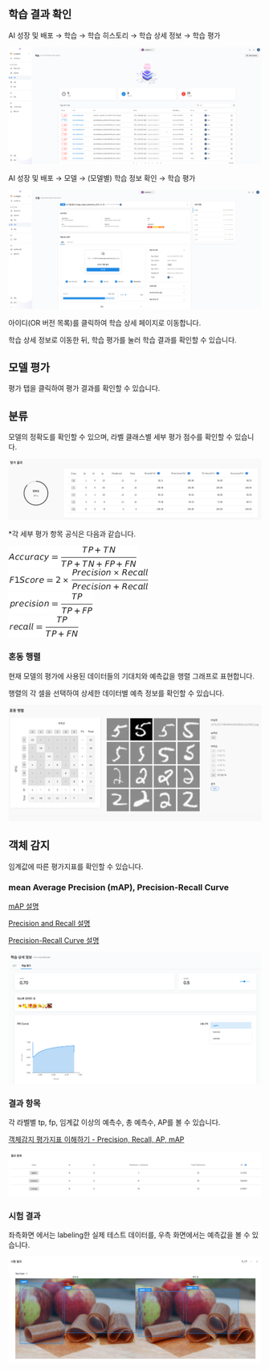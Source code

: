   

  

## 학습 결과 확인


AI 성장 및 배포 → 학습 → 학습 히스토리 → 학습 상세 정보 → 학습 평가



![img1](https://raw.githubusercontent.com/vazilcompany/vridge-docs/main/img/ai_modeling/image_type/training_result/training_result_move_training_history.png)  



AI 성장 및 배포 → 모델 → (모델별) 학습 정보 확인 → 학습 평가



![img1](https://raw.githubusercontent.com/vazilcompany/vridge-docs/main/img/ai_modeling/image_type/training_result/training_result_move_model.png)  



아이디(OR 버전 목록)를 클릭하여 학습 상세 페이지로 이동합니다.

학습 상세 정보로 이동한 뒤, 학습 평가를 눌러 학습 결과를 확인할 수 있습니다. 


  

## 모델 평가


평가 탭을 클릭하여 평가 결과를 확인할 수 있습니다.

  
## 분류

모델의 정확도를 확인할 수 있으며, 라벨 클래스별 세부 평가 점수를 확인할 수 있습니다.



![img1](https://raw.githubusercontent.com/vazilcompany/vridge-docs/main/img/ai_modeling/image_type/training_result_04.png)  

  

\*각 세부 평가 항목 공식은 다음과 같습니다.

![img1](https://raw.githubusercontent.com/vazilcompany/vridge-docs/main/img/ai_modeling/image_type/training_result_05.png)  
![img1](https://raw.githubusercontent.com/vazilcompany/vridge-docs/main/img/ai_modeling/image_type/training_result_06.png)  
![img1](https://raw.githubusercontent.com/vazilcompany/vridge-docs/main/img/ai_modeling/image_type/training_result_07.png)  
![img1](https://raw.githubusercontent.com/vazilcompany/vridge-docs/main/img/ai_modeling/image_type/training_result_08.png)  

  

  

### 혼동 행렬


현재 모델의 평가에 사용된 데이터들의 기대치와 예측값을 행렬 그래프로 표현합니다.

행렬의 각 셀을 선택하여 상세한 데이터별 예측 정보를 확인할 수 있습니다.

![img1](https://raw.githubusercontent.com/vazilcompany/vridge-docs/main/img/ai_modeling/image_type/training_result_09.png)  


## 객체 감지

임계값에 따른 평가지표를 확인할 수 있습니다.

### mean Average Precision (mAP), Precision-Recall Curve

[mAP 설명](https://en.wikipedia.org/wiki/Evaluation_measures_(information_retrieval)#Mean_average_precision)

[Precision and Recall 설명](https://en.wikipedia.org/wiki/Precision_and_recall)

[Precision-Recall Curve 설명](https://www.geeksforgeeks.org/precision-recall-curve-ml/)



![img1](https://raw.githubusercontent.com/vazilcompany/vridge-docs/main/img/ai_modeling/image_type/training_result/object_detection_map_PRCurve.png)  


### 결과 항목

각 라벨별 tp, fp, 임계값 이상의 예측수, 총 예측수, AP를 볼 수 있습니다. 

[객체감지 평가지표 이해하기 - Precision, Recall, AP, mAP](https://jonathan-hui.medium.com/map-mean-average-precision-for-object-detection-45c121a31173)

![img1](https://raw.githubusercontent.com/vazilcompany/vridge-docs/main/img/ai_modeling/image_type/training_result/object_detection_result_item.png)  


### 시험 결과

좌측화면 에서는 labeling한 실제 테스트 데이터를, 우측 화면에서는 예측값을 볼 수 있습니다. 


![img1](https://raw.githubusercontent.com/vazilcompany/vridge-docs/main/img/ai_modeling/image_type/training_result/object_detection_test_result.png)  










